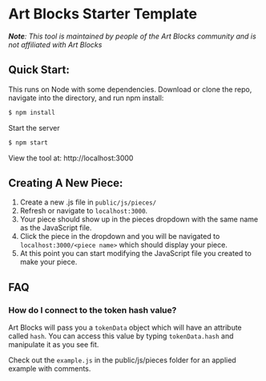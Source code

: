 # Art Blocks Starter Template
***Note**: This tool is maintained by people of the Art Blocks community and is not affiliated with Art Blocks*

## Quick Start:

This runs on Node with some dependencies. Download or clone the repo, navigate into the directory, and run npm install:

```bash
$ npm install
```

Start the server

```bash
$ npm start
```

View the tool at: http://localhost:3000

## Creating A New Piece:

1. Create a new .js file in `public/js/pieces/`
2. Refresh or navigate to `localhost:3000`.
3. Your piece should show up in the pieces dropdown with the same name as the JavaScript file.
4. Click the piece in the dropdown and you will be navigated to `localhost:3000/<piece name>` which should display your piece.
5. At this point you can start modifying the JavaScript file you created to make your piece.

## FAQ

### How do I connect to the token hash value?
Art Blocks will pass you a `tokenData` object which will have an attribute called `hash`. You can access this value by typing `tokenData.hash` and manipulate it as you see fit.

Check out the `example.js` in the public/js/pieces folder for an applied example with comments. 
